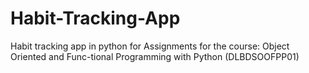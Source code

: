 # Habit-Tracking-App
Habit tracking app in python for Assignments for the course: Object Oriented and Func-tional Programming with Python (DLBDSOOFPP01)
